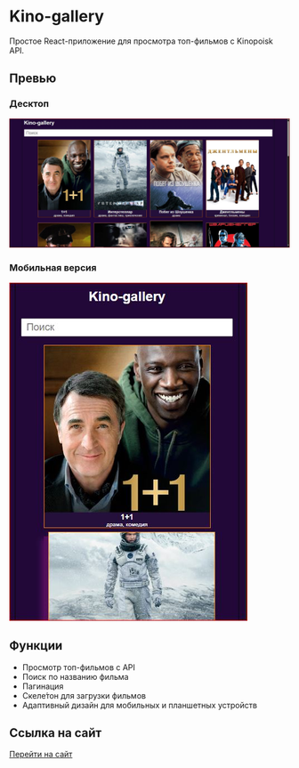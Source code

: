 # Kino-gallery

Простое React-приложение для просмотра топ-фильмов с Kinopoisk API.  

## Превью

### Десктоп
![Desktop Preview](./src/Screen%20desktop.JPG)

### Мобильная версия
![Mobile Preview](./src/Screen%20mobile.JPG)

## Функции

- Просмотр топ-фильмов с API  
- Поиск по названию фильма  
- Пагинация  
- Скеле́тон для загрузки фильмов  
- Адаптивный дизайн для мобильных и планшетных устройств  

## Ссылка на сайт
[Перейти на сайт](https://relaxed-melba-eaa17a.netlify.app/)
